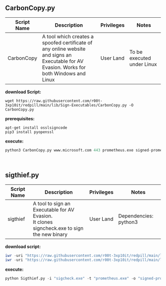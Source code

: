 ## CarbonCopy.py

|Script Name|Description|Privileges|Notes|
|---|---|---|---|
|CarbonCopy|A tool which creates a spoofed certificate of any online website<br />and signs an Executable for AV Evasion. Works for both Windows and Linux|User Land|To be executed under Linux|

**download Script:**
```shell
wget https://raw.githubusercontent.com/r00t-3xp10it/redpill/main/lib/Sign-Executables/CarbonCopy.py -O CarbonCopy.py
```

**prerequisites:**
```shell 
apt-get install osslsigncode
pip3 install pyopenssl
```

**execute:**
```python   
python3 CarbonCopy.py www.microsoft.com 443 prometheus.exe signed-prometheus.exe
```

<br />

## sigthief.py

|Script Name|Description|Privileges|Notes|
|---|---|---|---|
|sigthief|A tool to sign an Executable for AV Evasion.<br />It clones signcheck.exe to sign the new binary|User Land|Dependencies: python3|

**download script:**
```powershell
iwr -uri "https://raw.githubusercontent.com/r00t-3xp10it/redpill/main/lib/Sign-Executables/sigthief.py" -OutFile "sigthief.py"
iwr -uri "https://raw.githubusercontent.com/r00t-3xp10it/redpill/main/lib/Sign-Executables/signcheck.exe" -OutFile "signcheck.exe"
```

**execute:**
```python   
python Sigthief.py -i "sigcheck.exe" -t "prometheus.exe" -o "signed-prometheus.exe"
```
